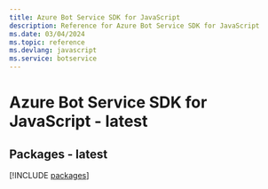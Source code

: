 ```yaml
---
title: Azure Bot Service SDK for JavaScript
description: Reference for Azure Bot Service SDK for JavaScript
ms.date: 03/04/2024
ms.topic: reference
ms.devlang: javascript
ms.service: botservice
---
```

# Azure Bot Service SDK for JavaScript - latest
## Packages - latest
[!INCLUDE [packages](bot-service-index.md)]